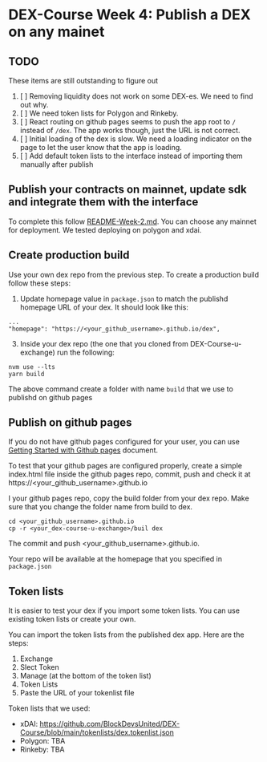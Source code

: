# DEX-Course Week 4: Publish a DEX on any mainet

## TODO
These items are still outstanding to figure out
1. [ ] Removing liquidity does not work on some DEX-es. We need to find out why.
1. [ ] We need token lists for Polygon and Rinkeby.
1. [ ] React routing on github pages seems to push the app root to ```/``` instead of ```/dex```. The app works though, just the URL is not correct.
1. [ ] Initial loading of the dex is slow. We need a loading indicator on the page to let the user know that the app is loading.
1. [ ] Add default token lists to the interface instead of importing them manually after publish

## Publish your contracts on mainnet, update sdk and integrate them with the interface
To complete this follow [README-Week-2.md](README-Week-2.md). You can choose any mainnet for deployment. We tested deploying on polygon and xdai.

## Create production build
Use your own dex repo from the previous step. To create a production build follow these steps:

1. Update homepage value in ```package.json``` to match the publishd homepage URL of your dex. It should look like this:
```
...
"homepage": "https://<your_github_username>.github.io/dex",
```

3. Inside your dex repo (the one that you cloned from DEX-Course-u-exchange) run the following:
```
nvm use --lts
yarn build
```
The above command create a folder with name ```build``` that we use to publishd on github pages

## Publish on github pages
If you do not have github pages configured for your user, you can use 
[Getting Started with Github pages](https://docs.github.com/en/pages/getting-started-with-github-pages/creating-a-github-pages-site#creating-a-repository-for-your-site) document.

To test that your github pages are configured properly, create a simple index.html file inside the github pages repo, commit, push and check it at https://<your_github_username>.github.io

I your github pages repo, copy the build folder from your dex repo. Make sure that you change the folder name from build to dex.
```
cd <your_github_username>.github.io
cp -r <your_dex-course-u-exchange>/buil dex
```
The commit and push <your_github_username>.github.io.

Your repo will be available at the homepage that you specified in ```package.json```

## Token lists

It is easier to test your dex if you import some token lists. You can use existing token lists or create your own. 

You can import the token lists from the published dex app. Here are the steps: 
1. Exchange
2. Slect Token
3. Manage (at the bottom of the token list)
4. Token Lists
5. Paste the URL of your tokenlist file

Token lists that we used:
- xDAI: https://github.com/BlockDevsUnited/DEX-Course/blob/main/tokenlists/dex.tokenlist.json
- Polygon: TBA
- Rinkeby: TBA


